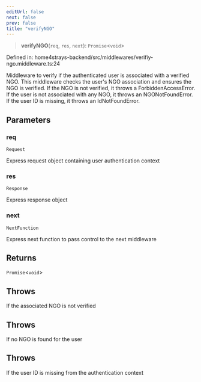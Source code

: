 ```yaml
---
editUrl: false
next: false
prev: false
title: "verifyNGO"
---
```


> **verifyNGO**(`req`, `res`, `next`): `Promise`\<`void`\>

Defined in: home4strays-backend/src/middlewares/verifiy-ngo.middleware.ts:24

Middleware to verify if the authenticated user is associated with a verified NGO.
This middleware checks the user's NGO association and ensures the NGO is verified.
If the NGO is not verified, it throws a ForbiddenAccessError.
If the user is not associated with any NGO, it throws an NGONotFoundError.
If the user ID is missing, it throws an IdNotFoundError.

## Parameters

### req

`Request`

Express request object containing user authentication context

### res

`Response`

Express response object

### next

`NextFunction`

Express next function to pass control to the next middleware

## Returns

`Promise`\<`void`\>

## Throws

If the associated NGO is not verified

## Throws

If no NGO is found for the user

## Throws

If the user ID is missing from the authentication context

